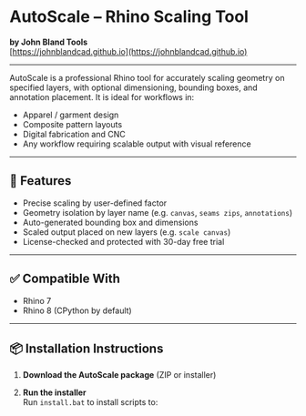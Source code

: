 # AutoScale – Rhino Scaling Tool  
**by John Bland Tools**  
[https://johnblandcad.github.io](https://johnblandcad.github.io)

---

AutoScale is a professional Rhino tool for accurately scaling geometry on specified layers, with optional dimensioning, bounding boxes, and annotation placement. It is ideal for workflows in:

- Apparel / garment design
- Composite pattern layouts
- Digital fabrication and CNC
- Any workflow requiring scalable output with visual reference

---

## 🚀 Features

- Precise scaling by user-defined factor
- Geometry isolation by layer name (e.g. `canvas`, `seams zips`, `annotations`)
- Auto-generated bounding box and dimensions
- Scaled output placed on new layers (e.g. `scale canvas`)
- License-checked and protected with 30-day free trial

---

## ✅ Compatible With

- Rhino 7  
- Rhino 8 (CPython by default)

---

## 📦 Installation Instructions

1. **Download the AutoScale package** (ZIP or installer)

2. **Run the installer**  
   Run `install.bat` to install scripts to:
